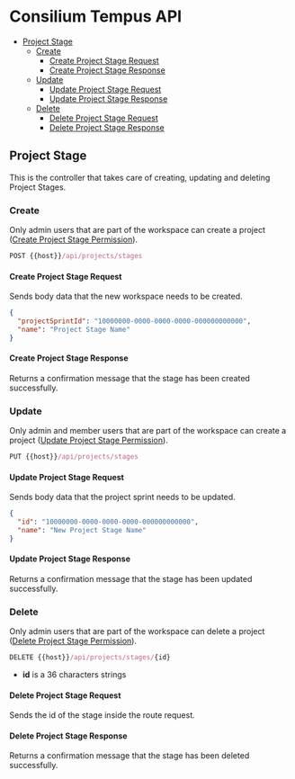 # Consilium Tempus API

* [Project Stage](#project-stage)
  * [Create](#create)
    * [Create Project Stage Request](#create-project-stage-request)
    * [Create Project Stage Response](#create-project-stage-response)
  * [Update](#update)
    * [Update Project Stage Request](#update-project-stage-request)
    * [Update Project Stage Response](#update-project-stage-response)
  * [Delete](#delete)
    * [Delete Project Stage Request](#delete-project-stage-request)
    * [Delete Project Stage Response](#delete-project-stage-response)

## Project Stage

This is the controller that takes care of creating, updating and deleting Project Stages.


### Create

Only admin users that are part of the workspace can create a project
([Create Project Stage Permission](../Security.md/#permissions)).

```js
POST {{host}}/api/projects/stages
```

#### Create Project Stage Request

Sends body data that the new workspace needs to be created.

```json
{
  "projectSprintId": "10000000-0000-0000-0000-000000000000",
  "name": "Project Stage Name"
}
```

#### Create Project Stage Response

Returns a confirmation message that the stage has been created successfully.


### Update

Only admin and member users that are part of the workspace can create a project
([Update Project Stage Permission](../Security.md/#permissions)).

```js
PUT {{host}}/api/projects/stages
```

#### Update Project Stage Request

Sends body data that the project sprint needs to be updated.

```json
{
  "id": "10000000-0000-0000-0000-000000000000",
  "name": "New Project Stage Name"
}
```

#### Update Project Stage Response

Returns a confirmation message that the stage has been updated successfully.


### Delete

Only admin users that are part of the workspace can delete a project
([Delete Project Stage Permission](../Security.md/#permissions)).

```js
DELETE {{host}}/api/projects/stages/{id}
```

- **id** is a 36 characters strings

#### Delete Project Stage Request

Sends the id of the stage inside the route request.

#### Delete Project Stage Response

Returns a confirmation message that the stage has been deleted successfully.